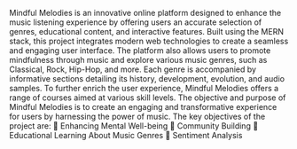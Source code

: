 Mindful Melodies is an innovative online platform designed to enhance the 
music listening experience by offering users an accurate selection of 
genres, educational content, and interactive features.
Built using the MERN stack, this project integrates modern web 
technologies to create a seamless and engaging user interface.
The platform also allows users to promote mindfulness through music and 
explore various music genres, such as Classical, Rock, Hip-Hop, and more.
Each genre is accompanied by informative sections detailing its history, 
development, evolution, and audio samples.
To further enrich the user experience, Mindful Melodies offers a range of 
courses aimed at various skill levels.
The objective and purpose of Mindful Melodies is to create an engaging 
and transformative experience for users by harnessing the power of music. 
The key objectives of the project are:
 Enhancing Mental Well-being
 Community Building
 Educational Learning About Music Genres
 Sentiment Analysis
